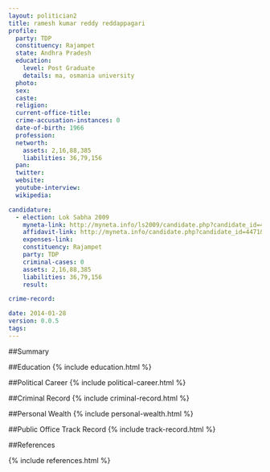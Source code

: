 ```yaml
---
layout: politician2
title: ramesh kumar reddy reddappagari
profile: 
  party: TDP
  constituency: Rajampet
  state: Andhra Pradesh
  education: 
    level: Post Graduate
    details: ma, osmania university
  photo: 
  sex: 
  caste: 
  religion: 
  current-office-title: 
  crime-accusation-instances: 0
  date-of-birth: 1966
  profession: 
  networth: 
    assets: 2,16,88,385
    liabilities: 36,79,156
  pan: 
  twitter: 
  website: 
  youtube-interview: 
  wikipedia: 

candidature: 
  - election: Lok Sabha 2009
    myneta-link: http://myneta.info/ls2009/candidate.php?candidate_id=4471
    affidavit-link: http://myneta.info/candidate.php?candidate_id=4471&scan=original
    expenses-link: 
    constituency: Rajampet 
    party: TDP
    criminal-cases: 0
    assets: 2,16,88,385
    liabilities: 36,79,156
    result:  

crime-record: 

date: 2014-01-28
version: 0.0.5
tags: 
---
```

##Summary


##Education
{% include education.html %}


##Political Career
{% include political-career.html %}


##Criminal Record
{% include criminal-record.html %}


##Personal Wealth
{% include personal-wealth.html %}


##Public Office Track Record
{% include track-record.html %}


##References


{% include references.html %}